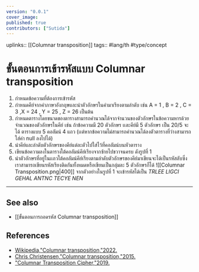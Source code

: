 ```yaml
---
version: "0.0.1"
cover_image:
published: true
contributors: ["Sutida"]
---
```

uplinks:: [[Columnar transposition]]
tags:: #lang/th #type/concept

# ขั้นตอนการเข้ารหัสแบบ Columnar transposition
1. กำหนดข้อความที่ต้องการเข้ารหัส
2. กำหนดคีย์จากคำภาษาอังกฤษและนำตัวอักษรในคำมาเรียงตามลำดับ เช่น A = 1 , B = 2 , C = 3 ,X = 24 , Y = 25 , Z = 26 เป็นต้น
3. กำหนดตารางโดยขนาดของตารางสามารถคำนวณได้จากจำนวนของตัวอักษรในข้อความหารด้วยจำนวณของตัวอักษรในคีย์ เช่น ถ้าข้อความมี 20 ตัวอักษร เเละคีย์มี 5 ตัวอักษร เป็น 20/5 จะได้ ตารางแบบ 5 คอลัมน์ 4 แถว (เเต่หากข้อความไม่สามารถคำนวณได้ลงตัวตารางที่ว่างสามารถใส่ค่า null ลงไปได้)
4. นำคีย์และลำดับตัวอักษรของคีย์แต่ละตัวไปใส่ไว้ที่คอลัมน์บนหัวตาราง 
5. เขียนข้อความลงในตารางใต้คอลัมน์คีย์เรียงจากซ้ายไปขวาจนครบ ดังรูปที่ 1
6. นำตัวอักษรที่อยู่ในเเถวใต้คอลัมน์คีย์เรียงตามลำดับตัวอักษรของคีย์มาเขียนจะได้เป็นรหัสลับซึ่งเราสามารถเขียนรหัสเรียงติดกันทั้งหมดหรือเขียนเป็นกลุ่มละ 5 ตัวอักษรก็ได้
![[Columnar Transposition.png|400]]
จากตัวอย่างในรูปที่ 1 จะเข้ารหัสได้เป็น *TRLEE LIGCI GEHAL ANTNC TECYE NEN*

---
## See also
- [[ขั้นตอนการถอดรหัส Columnar transposition]]
## References
- [Wikipedia,"Columnar transposition,"2022.](https://en.wikipedia.org/wiki/Transposition_cipher#Columnar_transposition)
- [Chris Christensen,"Columnar transposition,"2015.](https://www.nku.edu/~christensen/1402%20Columnar%20transposition.pdf)
- ["Columnar Transposition Cipher,"2019.](https://www.geeksforgeeks.org/columnar-transposition-cipher/)